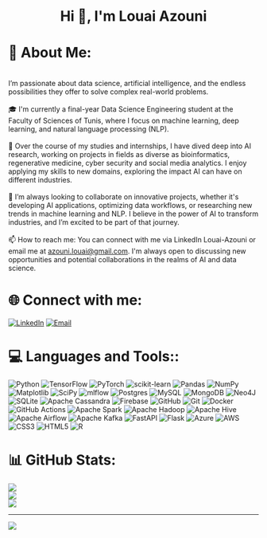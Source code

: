 <h1 align="center">Hi 👋, I'm Louai Azouni</h1>

# 💫 About Me:
<br>I’m passionate about data science, artificial intelligence, and the endless possibilities they offer to solve complex real-world problems.<br><br>🎓 I'm currently a final-year Data Science Engineering student at the Faculty of Sciences of Tunis, where I focus on machine learning, deep learning, and natural language processing (NLP).<br><br>🌱 Over the course of my studies and internships, I have dived deep into AI research, working on projects in fields as diverse as bioinformatics, regenerative medicine, cyber security and social media analytics. I enjoy applying my skills to new domains, exploring the impact AI can have on different industries.<br><br>💼 I’m always looking to collaborate on innovative projects, whether it's developing AI applications, optimizing data workflows, or researching new trends in machine learning and NLP. I believe in the power of AI to transform industries, and I’m excited to be part of that journey.
<br><br>📫 How to reach me: You can connect with me via LinkedIn Louai-Azouni or email me at azouni.louai@gmail.com. I'm always open to discussing new opportunities and potential collaborations in the realms of AI and data science.

# 🌐 Connect with me:
[![LinkedIn](https://img.shields.io/badge/LinkedIn-%230077B5.svg?logo=linkedin&logoColor=white)](https://linkedin.com/in/Louai-Azouni) 
[![Email](https://img.shields.io/badge/Email-D14836?logo=gmail&logoColor=white)](mailto:azouni.louai@gmail.com)


# 💻 Languages and Tools::
![Python](https://img.shields.io/badge/python-3670A0?style=for-the-badge&logo=python&logoColor=ffdd54)
![TensorFlow](https://img.shields.io/badge/TensorFlow-%23FF6F00.svg?style=for-the-badge&logo=TensorFlow&logoColor=white)
![PyTorch](https://img.shields.io/badge/PyTorch-%23EE4C2C.svg?style=for-the-badge&logo=PyTorch&logoColor=white)
![scikit-learn](https://img.shields.io/badge/scikit--learn-%23F7931E.svg?style=for-the-badge&logo=scikit-learn&logoColor=white)
![Pandas](https://img.shields.io/badge/pandas-%23150458.svg?style=for-the-badge&logo=pandas&logoColor=white)
![NumPy](https://img.shields.io/badge/numpy-%23013243.svg?style=for-the-badge&logo=numpy&logoColor=white)
![Matplotlib](https://img.shields.io/badge/Matplotlib-%23ffffff.svg?style=for-the-badge&logo=Matplotlib&logoColor=black)
![SciPy](https://img.shields.io/badge/SciPy-%230C55A5.svg?style=for-the-badge&logo=scipy&logoColor=%white)
![mlflow](https://img.shields.io/badge/mlflow-%23d9ead3.svg?style=for-the-badge&logo=numpy&logoColor=blue)
![Postgres](https://img.shields.io/badge/postgres-%23316192.svg?style=for-the-badge&logo=postgresql&logoColor=white)
![MySQL](https://img.shields.io/badge/mysql-4479A1.svg?style=for-the-badge&logo=mysql&logoColor=white)
![MongoDB](https://img.shields.io/badge/MongoDB-%234ea94b.svg?style=for-the-badge&logo=mongodb&logoColor=white)
![Neo4J](https://img.shields.io/badge/Neo4j-008CC1?style=for-the-badge&logo=neo4j&logoColor=white)
![SQLite](https://img.shields.io/badge/sqlite-%2307405e.svg?style=for-the-badge&logo=sqlite&logoColor=white)
![Apache Cassandra](https://img.shields.io/badge/cassandra-%231287B1.svg?style=for-the-badge&logo=apache-cassandra&logoColor=white)
![Firebase](https://img.shields.io/badge/firebase-a08021?style=for-the-badge&logo=firebase&logoColor=ffcd34)
![GitHub](https://img.shields.io/badge/github-%23121011.svg?style=for-the-badge&logo=github&logoColor=white)
![Git](https://img.shields.io/badge/git-%23F05033.svg?style=for-the-badge&logo=git&logoColor=white)
![Docker](https://img.shields.io/badge/docker-%230db7ed.svg?style=for-the-badge&logo=docker&logoColor=white)
![GitHub Actions](https://img.shields.io/badge/github%20actions-%232671E5.svg?style=for-the-badge&logo=githubactions&logoColor=white)
![Apache Spark](https://img.shields.io/badge/Apache%20Spark-FDEE21?style=for-the-badge&logo=apachespark&logoColor=black)
![Apache Hadoop](https://img.shields.io/badge/Apache%20Hadoop-66CCFF?style=for-the-badge&logo=apachehadoop&logoColor=black)
![Apache Hive](https://img.shields.io/badge/Apache%20Hive-FDEE21?style=for-the-badge&logo=apachehive&logoColor=black)
![Apache Airflow](https://img.shields.io/badge/Apache%20Airflow-017CEE?style=for-the-badge&logo=Apache%20Airflow&logoColor=white)
![Apache Kafka](https://img.shields.io/badge/Apache%20Kafka-000?style=for-the-badge&logo=apachekafka)
![FastAPI](https://img.shields.io/badge/FastAPI-005571?style=for-the-badge&logo=fastapi)
![Flask](https://img.shields.io/badge/flask-%23000.svg?style=for-the-badge&logo=flask&logoColor=white)
![Azure](https://img.shields.io/badge/azure-%230072C6.svg?style=for-the-badge&logo=microsoftazure&logoColor=white)
![AWS](https://img.shields.io/badge/AWS-%23FF9900.svg?style=for-the-badge&logo=amazon-aws&logoColor=white)
![CSS3](https://img.shields.io/badge/css3-%231572B6.svg?style=for-the-badge&logo=css3&logoColor=white)
![HTML5](https://img.shields.io/badge/html5-%23E34F26.svg?style=for-the-badge&logo=html5&logoColor=white)
![R](https://img.shields.io/badge/r-%23276DC3.svg?style=for-the-badge&logo=r&logoColor=white)

# 📊 GitHub Stats:
![](https://github-readme-stats.vercel.app/api?username=Louai-AZ&theme=discord_old_blurple&hide_border=false&include_all_commits=false&count_private=false)<br/>
![](https://github-readme-streak-stats.herokuapp.com/?user=Louai-AZ&theme=discord_old_blurple&hide_border=false)<br/>
![](https://github-readme-stats.vercel.app/api/top-langs/?username=Louai-AZ&theme=discord_old_blurple&hide_border=false&include_all_commits=false&count_private=false&layout=compact)

---
[![](https://visitcount.itsvg.in/api?id=Louai-AZ&icon=0&color=0)](https://visitcount.itsvg.in)
